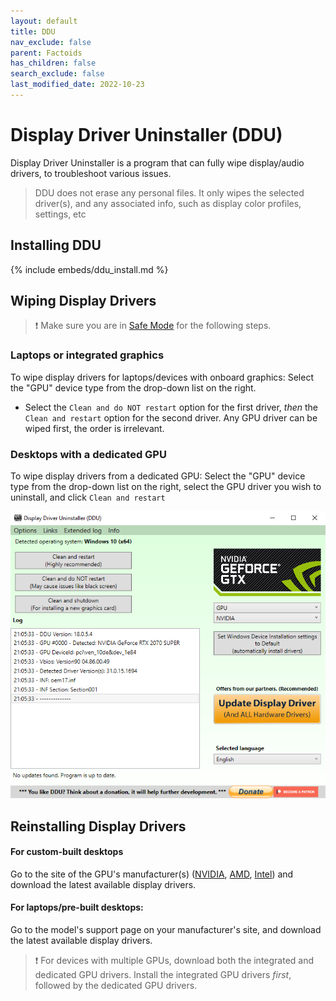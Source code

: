```yaml
---
layout: default
title: DDU
nav_exclude: false
parent: Factoids
has_children: false
search_exclude: false
last_modified_date: 2022-10-23
---
```

# Display Driver Uninstaller (DDU)
Display Driver Uninstaller is a program that can fully wipe display/audio drivers, to troubleshoot various issues.

> DDU does not erase any personal files. It only wipes the selected driver(s), and any associated info, such as display color profiles, settings, etc

## Installing DDU
{% include embeds/ddu_install.md %}

## Wiping Display Drivers

> ❗ Make sure you are in [Safe Mode](https://support.microsoft.com/en-us/help/12376/windows-10-start-your-pc-in-safe-mode) for the following steps.

### Laptops or integrated graphics
To wipe display drivers for laptops/devices with onboard graphics: Select the "GPU" device type from the drop-down list on the right. 

* Select the `Clean and do NOT restart` option for the first driver, _then_ the `Clean and restart` option for the second driver. Any GPU driver can be wiped first, the order is irrelevant.

### Desktops with a dedicated GPU
To wipe display drivers from a dedicated GPU: Select the "GPU" device type from the drop-down list on the right, select the GPU driver you wish to uninstall, and click `Clean and restart`

![ddunvidia.png](/assets/factoids/dduvideo.png)

## Reinstalling Display Drivers
  
#### For custom-built desktops
Go to the site of the GPU's manufacturer(s) ([NVIDIA](https://www.nvidia.com/Download/index.aspx), [AMD](https://www.amd.com/en/support), [Intel](https://www.intel.com/content/www/us/en/download-center/home.html)) and download the latest available display drivers.

#### For laptops/pre-built desktops:
Go to the model's support page on your manufacturer's site, and download the latest available display drivers.

> ❗ For devices with multiple GPUs, download both the integrated and dedicated GPU drivers. Install the integrated GPU drivers _first_, followed by the dedicated GPU drivers.
